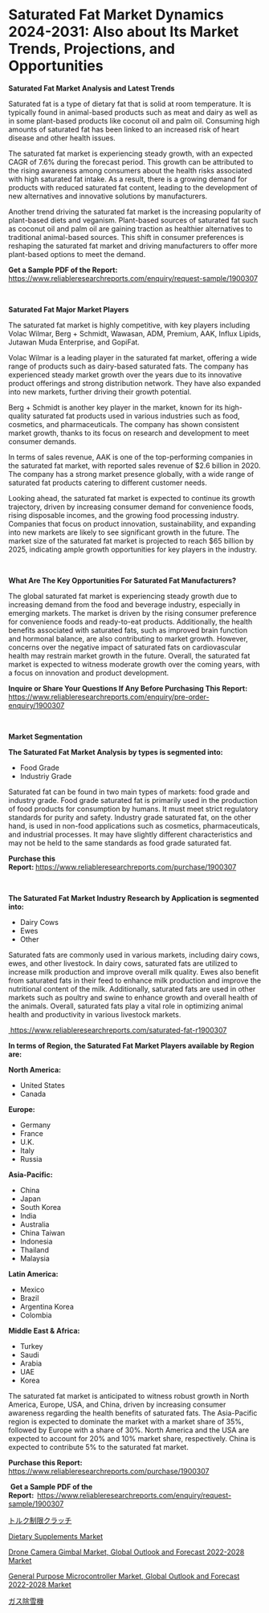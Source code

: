 <p><h1>Saturated Fat Market Dynamics 2024-2031: Also about Its Market Trends, Projections, and Opportunities</h1></p><p><strong>Saturated Fat Market Analysis and Latest Trends</strong></p>
<p><p>Saturated fat is a type of dietary fat that is solid at room temperature. It is typically found in animal-based products such as meat and dairy as well as in some plant-based products like coconut oil and palm oil. Consuming high amounts of saturated fat has been linked to an increased risk of heart disease and other health issues.</p><p>The saturated fat market is experiencing steady growth, with an expected CAGR of 7.6% during the forecast period. This growth can be attributed to the rising awareness among consumers about the health risks associated with high saturated fat intake. As a result, there is a growing demand for products with reduced saturated fat content, leading to the development of new alternatives and innovative solutions by manufacturers.</p><p>Another trend driving the saturated fat market is the increasing popularity of plant-based diets and veganism. Plant-based sources of saturated fat such as coconut oil and palm oil are gaining traction as healthier alternatives to traditional animal-based sources. This shift in consumer preferences is reshaping the saturated fat market and driving manufacturers to offer more plant-based options to meet the demand.</p></p>
<p><strong>Get a Sample PDF of the Report:&nbsp;</strong> <a href="https://www.reliableresearchreports.com/enquiry/request-sample/1900307">https://www.reliableresearchreports.com/enquiry/request-sample/1900307</a></p>
<p>&nbsp;</p>
<p><strong>Saturated Fat Major Market Players</strong></p>
<p><p>The saturated fat market is highly competitive, with key players including Volac Wilmar, Berg + Schmidt, Wawasan, ADM, Premium, AAK, Influx Lipids, Jutawan Muda Enterprise, and GopiFat. </p><p>Volac Wilmar is a leading player in the saturated fat market, offering a wide range of products such as dairy-based saturated fats. The company has experienced steady market growth over the years due to its innovative product offerings and strong distribution network. They have also expanded into new markets, further driving their growth potential.</p><p>Berg + Schmidt is another key player in the market, known for its high-quality saturated fat products used in various industries such as food, cosmetics, and pharmaceuticals. The company has shown consistent market growth, thanks to its focus on research and development to meet consumer demands.</p><p>In terms of sales revenue, AAK is one of the top-performing companies in the saturated fat market, with reported sales revenue of $2.6 billion in 2020. The company has a strong market presence globally, with a wide range of saturated fat products catering to different customer needs.</p><p>Looking ahead, the saturated fat market is expected to continue its growth trajectory, driven by increasing consumer demand for convenience foods, rising disposable incomes, and the growing food processing industry. Companies that focus on product innovation, sustainability, and expanding into new markets are likely to see significant growth in the future. The market size of the saturated fat market is projected to reach $65 billion by 2025, indicating ample growth opportunities for key players in the industry.</p></p>
<p>&nbsp;</p>
<p><strong>What Are The Key Opportunities For Saturated Fat Manufacturers?</strong></p>
<p><p>The global saturated fat market is experiencing steady growth due to increasing demand from the food and beverage industry, especially in emerging markets. The market is driven by the rising consumer preference for convenience foods and ready-to-eat products. Additionally, the health benefits associated with saturated fats, such as improved brain function and hormonal balance, are also contributing to market growth. However, concerns over the negative impact of saturated fats on cardiovascular health may restrain market growth in the future. Overall, the saturated fat market is expected to witness moderate growth over the coming years, with a focus on innovation and product development.</p></p>
<p><strong>Inquire or Share Your Questions If Any Before Purchasing This Report:</strong> <a href="https://www.reliableresearchreports.com/enquiry/pre-order-enquiry/1900307">https://www.reliableresearchreports.com/enquiry/pre-order-enquiry/1900307</a></p>
<p>&nbsp;</p>
<p><strong>Market Segmentation</strong></p>
<p><strong>The Saturated Fat Market Analysis by types is segmented into:</strong></p>
<p><ul><li>Food Grade</li><li>Industriy Grade</li></ul></p>
<p><p>Saturated fat can be found in two main types of markets: food grade and industry grade. Food grade saturated fat is primarily used in the production of food products for consumption by humans. It must meet strict regulatory standards for purity and safety. Industry grade saturated fat, on the other hand, is used in non-food applications such as cosmetics, pharmaceuticals, and industrial processes. It may have slightly different characteristics and may not be held to the same standards as food grade saturated fat.</p></p>
<p><strong>Purchase this Report:&nbsp;</strong><a href="https://www.reliableresearchreports.com/purchase/1900307">https://www.reliableresearchreports.com/purchase/1900307</a></p>
<p>&nbsp;</p>
<p><strong>The Saturated Fat Market Industry Research by Application is segmented into:</strong></p>
<p><ul><li>Dairy Cows</li><li>Ewes</li><li>Other</li></ul></p>
<p><p>Saturated fats are commonly used in various markets, including dairy cows, ewes, and other livestock. In dairy cows, saturated fats are utilized to increase milk production and improve overall milk quality. Ewes also benefit from saturated fats in their feed to enhance milk production and improve the nutritional content of the milk. Additionally, saturated fats are used in other markets such as poultry and swine to enhance growth and overall health of the animals. Overall, saturated fats play a vital role in optimizing animal health and productivity in various livestock markets.</p></p>
<p><a href="https://www.reliableresearchreports.com/saturated-fat-r1900307">&nbsp;https://www.reliableresearchreports.com/saturated-fat-r1900307</a></p>
<p><strong>In terms of Region, the Saturated Fat Market Players available by Region are:</strong></p>
<p>
    <p> <strong> North America: </strong>
        <ul>
            <li>United States</li>
            <li>Canada</li>
        </ul>
        </p> 
    <p> <strong> Europe: </strong>
        <ul>
            <li>Germany</li>
            <li>France</li>
            <li>U.K.</li>
            <li>Italy</li>
            <li>Russia</li>
        </ul>
        </p> 
    <p> <strong> Asia-Pacific: </strong>
        <ul>
            <li>China</li>
            <li>Japan</li>
            <li>South Korea</li>
            <li>India</li>
            <li>Australia</li>
            <li>China Taiwan</li>
            <li>Indonesia</li>
            <li>Thailand</li>
            <li>Malaysia</li>
        </ul>
        </p> 
    <p> <strong> Latin America: </strong>
        <ul>
            <li>Mexico</li>
            <li>Brazil</li>
            <li>Argentina Korea</li>
            <li>Colombia</li>
        </ul>
        </p> 
    <p> <strong> Middle East & Africa: </strong>
        <ul>
            <li>Turkey</li>
            <li>Saudi</li>
            <li>Arabia</li>
            <li>UAE</li>
            <li>Korea</li>
        </ul>
    </p>
    </p>
<p><p>The saturated fat market is anticipated to witness robust growth in North America, Europe, USA, and China, driven by increasing consumer awareness regarding the health benefits of saturated fats. The Asia-Pacific region is expected to dominate the market with a market share of 35%, followed by Europe with a share of 30%. North America and the USA are expected to account for 20% and 10% market share, respectively. China is expected to contribute 5% to the saturated fat market.</p></p>
<p><strong>Purchase this Report: </strong><a href="https://www.reliableresearchreports.com/purchase/1900307">https://www.reliableresearchreports.com/purchase/1900307</a></p>
<p>&nbsp;<strong>Get a Sample PDF of the Report:&nbsp;&nbsp;</strong><a href="https://www.reliableresearchreports.com/enquiry/request-sample/1900307">https://www.reliableresearchreports.com/enquiry/request-sample/1900307</a></p>
<p><strong></strong></p>
<p><p><a href="https://github.com/JacksonWiza1924/Market-Research-Report-List-1/blob/main/579265018989.md">トルク制限クラッチ</a></p><p><a href="https://github.com/Sherrillcrooksxa8i18ucf2m/Market-Research-Report-List-1/blob/main/dietary-supplements-market.md">Dietary Supplements Market</a></p><p><a href="https://www.linkedin.com/pulse/drone-camera-gimbal-market-global-outlook-forecast-2022-2028-mtbuc?trackingId=Er7Pd%2F4UCbHcdIjHWKB0nA%3D%3D">Drone Camera Gimbal Market, Global Outlook and Forecast 2022-2028 Market</a></p><p><a href="https://www.linkedin.com/pulse/general-purpose-microcontroller-market-global-outlook-forecast-70pfc?trackingId=kaur9QS%2BTN%2BOTpYFMAVpJA%3D%3D">General Purpose Microcontroller Market, Global Outlook and Forecast 2022-2028 Market</a></p><p><a href="https://github.com/Calvi3ynJerde867/Market-Research-Report-List-1/blob/main/850517818988.md">ガス除雪機</a></p></p>